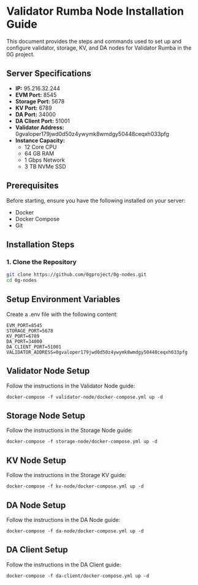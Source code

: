 # Validator Rumba Node Installation Guide

This document provides the steps and commands used to set up and configure validator, storage, KV, and DA nodes for Validator Rumba in the 0G project.

## Server Specifications
- **IP:** 95.216.32.244
- **EVM Port:** 8545
- **Storage Port:** 5678
- **KV Port:** 6789
- **DA Port:** 34000
- **DA Client Port:** 51001
- **Validator Address:** 0gvaloper179jwd0d50z4ywymk8wmdgy50448ceqxh033pfg
- **Instance Capacity:**
  - 12 Core CPU
  - 64 GB RAM
  - 1 Gbps Network
  - 3 TB NVMe SSD

## Prerequisites

Before starting, ensure you have the following installed on your server:
- Docker
- Docker Compose
- Git

## Installation Steps

### 1. Clone the Repository

```bash
git clone https://github.com/0gproject/0g-nodes.git
cd 0g-nodes
```
## Setup Environment Variables
Create a .env file with the following content:

```
EVM_PORT=8545
STORAGE_PORT=5678
KV_PORT=6789
DA_PORT=34000
DA_CLIENT_PORT=51001
VALIDATOR_ADDRESS=0gvaloper179jwd0d50z4ywymk8wmdgy50448ceqxh033pfg
```
## Validator Node Setup
Follow the instructions in the Validator Node guide:

```
docker-compose -f validator-node/docker-compose.yml up -d
```
## Storage Node Setup
Follow the instructions in the Storage Node guide:

```
docker-compose -f storage-node/docker-compose.yml up -d
```
## KV Node Setup
Follow the instructions in the Storage KV guide:

```
docker-compose -f kv-node/docker-compose.yml up -d
```
## DA Node Setup
Follow the instructions in the DA Node guide:

```
docker-compose -f da-node/docker-compose.yml up -d
```
## DA Client Setup
Follow the instructions in the DA Client guide:
```
docker-compose -f da-client/docker-compose.yml up -d
```
